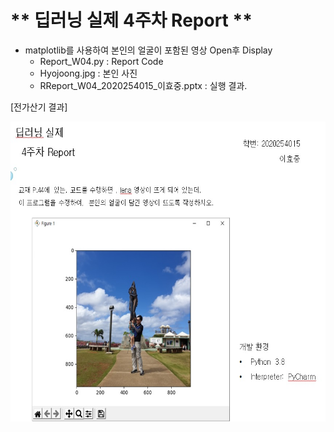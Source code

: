 # ** 딥러닝 실제 4주차 Report ** 

- matplotlib를 사용하여 본인의 얼굴이 포함된 영상 Open후 Display
	* Report_W04.py : Report Code
	* Hyojoong.jpg : 본인 사진
	* RReport_W04_2020254015_이효중.pptx : 실행 결과.

[전가산기 결과]</p>
<img src=".\Report_W04.jpg"  width="640" height="480"> 

<p align="center">
  
</p>
</br>
